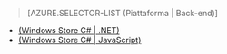 ﻿> [AZURE.SELECTOR-LIST (Piattaforma | Back-end)]
- [(Windows Store C# | .NET)](/it-it/documentation/articles/mobile-services-dotnet-backend-windows-store-dotnet-aad-graph-info/)
- [(Windows Store C# | JavaScript)](/it-it/documentation/articles/mobile-services-javascript-backend-windows-store-dotnet-aad-graph-info/)
<!--HONumber=42-->
